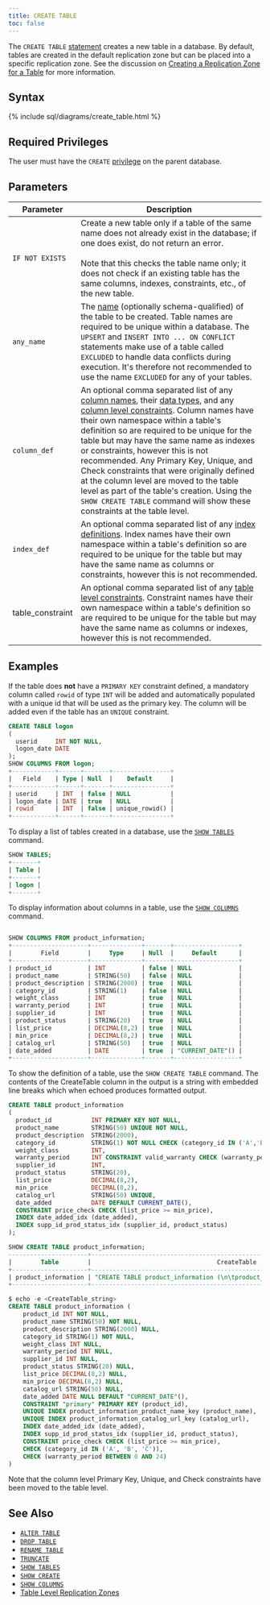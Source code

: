 ```yaml
---
title: CREATE TABLE
toc: false
---
```


The `CREATE TABLE` [statement](sql-statements.html) creates a new table in a database.
By default, tables are created in the default replication zone but can be placed into a specific replication zone. See the discussion on [Creating a Replication Zone for a Table](configure-replication-zones.html#create-a-replication-zone-for-a-table) for more information.

<div id="toc"></div>

## Syntax

{% include sql/diagrams/create_table.html %}

## Required Privileges

The user must have the `CREATE` [privilege](privileges.html) on the parent database. 


## Parameters

Parameter | Description
----------|-----------
`IF NOT EXISTS` | Create a new table only if a table of the same name does not already exist in the database; if one does exist, do not return an error.<br><br>Note that this checks the table name only; it does not check if an existing table has the same columns, indexes, constraints, etc., of the new table. 
`any_name` | The [name](data-definition.html#identifiers) (optionally schema-qualified) of the table to be created. Table names are required to be unique within a database. The `UPSERT` and `INSERT INTO ... ON CONFLICT` statements make use of a table called `EXCLUDED` to handle data conflicts during execution. It's therefore not recommended to use the name `EXCLUDED` for any of your tables.
`column_def` | An optional comma separated list of any [column names](data-definition.html#identifiers), their [data types](data-types.html), and any [column level constraints](data-definition.html#column-level-constraints). Column names have their own namespace within a table's definition so are required to be unique for the table but may have the same name as indexes or constraints, however this is not recommended. Any  Primary Key, Unique, and Check constraints that were originally defined at the column level are moved to the table level as part of the table's creation. Using the `SHOW CREATE TABLE` command will show these constraints at the table level.
`index_def` | An optional comma separated list of any [index definitions](data-definition.html#indexes). Index names have their own namespace within a table's definition so are required to be unique for the table but may have the same name as columns or constraints, however this is not recommended.
table_constraint | An optional comma separated list of any [table level constraints](data-definition.html#table-level-constraints). Constraint names have their own namespace within a table's definition so are required to be unique for the table but may have the same name as columns or indexes, however this is not recommended.


## Examples

If the table does **not** have a `PRIMARY KEY` constraint defined, a mandatory column called `rowid` of type `INT` will be added and automatically populated with a unique id that will be used as the primary key. The column will be added even if the table has an `UNIQUE` constraint.

~~~sql
CREATE TABLE logon
(
  userid     INT NOT NULL,
  logon_date DATE
);
SHOW COLUMNS FROM logon;
+------------+------+-------+----------------+
|   Field    | Type | Null  |    Default     |
+------------+------+-------+----------------+
| userid     | INT  | false | NULL           |
| logon_date | DATE | true  | NULL           |
| rowid      | INT  | false | unique_rowid() |
+------------+------+-------+----------------+
~~~

To display a list of tables created in a database, use the [`SHOW TABLES`](show-tables.html) command.

~~~sql
SHOW TABLES;
+-------+
| Table |
+-------+
| logon |
+-------+
~~~

To display information about columns in a table, use the [`SHOW COLUMNS`](show-columns.html) command.

~~~sql

SHOW COLUMNS FROM product_information;
+---------------------+--------------+-------+------------------+
|        Field        |     Type     | Null  |     Default      |
+---------------------+--------------+-------+------------------+
| product_id          | INT          | false | NULL             |
| product_name        | STRING(50)   | false | NULL             |
| product_description | STRING(2000) | true  | NULL             |
| category_id         | STRING(1)    | false | NULL             |
| weight_class        | INT          | true  | NULL             |
| warranty_period     | INT          | true  | NULL             |
| supplier_id         | INT          | true  | NULL             |
| product_status      | STRING(20)   | true  | NULL             |
| list_price          | DECIMAL(8,2) | true  | NULL             |
| min_price           | DECIMAL(8,2) | true  | NULL             |
| catalog_url         | STRING(50)   | true  | NULL             |
| date_added          | DATE         | true  | "CURRENT_DATE"() |
+---------------------+--------------+-------+------------------+
~~~

To show the definition of a table, use the `SHOW CREATE TABLE` command. The contents of the CreateTable column in the output is a string with embedded line breaks which when echoed produces formatted output. 

~~~sql
CREATE TABLE product_information
(
  product_id           INT PRIMARY KEY NOT NULL,
  product_name         STRING(50) UNIQUE NOT NULL,
  product_description  STRING(2000),
  category_id          STRING(1) NOT NULL CHECK (category_id IN ('A','B','C')),
  weight_class         INT,
  warranty_period      INT CONSTRAINT valid_warranty CHECK (warranty_period BETWEEN 0 AND 24),
  supplier_id          INT,
  product_status       STRING(20),
  list_price           DECIMAL(8,2),
  min_price            DECIMAL(8,2),
  catalog_url          STRING(50) UNIQUE,
  date_added           DATE DEFAULT CURRENT_DATE(),
  CONSTRAINT price_check CHECK (list_price >= min_price),
  INDEX date_added_idx (date_added),
  INDEX supp_id_prod_status_idx (supplier_id, product_status)
);

SHOW CREATE TABLE product_information;
----------------------+-----------------------------------------------------------------------------------+
|        Table        |                                   CreateTable                                     |
+---------------------+-----------------------------------------------------------------------------------+
| product_information | "CREATE TABLE product_information (\n\tproduct_id INT NOT NULL,\n\tproduct_name STRING(50) NOT NULL,\n\tproduct_description STRING(2000) NULL,\n\tcategory_id STRING(1) NOT NULL,\n\tweight_class INT NULL,\n\twarranty_period INT NULL,\n\tsupplier_id INT NULL,\n\tproduct_status STRING(20) NULL,\n\tlist_price DECIMAL(8,2) NULL,\n\tmin_price DECIMAL(8,2) NULL,\n\tcatalog_url STRING(50) NULL,\n\tdate_added DATE NULL DEFAULT \"CURRENT_DATE\"(),\n\tCONSTRAINT \"primary\" PRIMARY KEY (product_id),\n\tUNIQUE INDEX product_information_product_name_key (product_name),\n\tUNIQUE INDEX product_information_catalog_url_key (catalog_url),\n\tINDEX date_added_idx (date_added),\n\tINDEX supp_id_prod_status_idx (supplier_id, product_status),\n\tCONSTRAINT price_check CHECK (list_price >= min_price),\n\tCHECK (category_id IN ('A', 'B', 'C')),\n\tCHECK (warranty_period BETWEEN 0 AND 24)\n)" |
+---------------------+-----------------------------------------------------------------------------------+
~~~

~~~sql
$ echo -e <CreateTable_string>
CREATE TABLE product_information (
	product_id INT NOT NULL,
	product_name STRING(50) NOT NULL,
	product_description STRING(2000) NULL,
	category_id STRING(1) NOT NULL,
	weight_class INT NULL,
	warranty_period INT NULL,
	supplier_id INT NULL,
	product_status STRING(20) NULL,
	list_price DECIMAL(8,2) NULL,
	min_price DECIMAL(8,2) NULL,
	catalog_url STRING(50) NULL,
	date_added DATE NULL DEFAULT "CURRENT_DATE"(),
	CONSTRAINT "primary" PRIMARY KEY (product_id),
	UNIQUE INDEX product_information_product_name_key (product_name),
	UNIQUE INDEX product_information_catalog_url_key (catalog_url),
	INDEX date_added_idx (date_added),
	INDEX supp_id_prod_status_idx (supplier_id, product_status),
	CONSTRAINT price_check CHECK (list_price >= min_price),
	CHECK (category_id IN ('A', 'B', 'C')),
	CHECK (warranty_period BETWEEN 0 AND 24)
)
~~~
Note that the column level Primary Key, Unique, and Check constraints have been moved to the table level.

## See Also

- [`ALTER TABLE`](alter-table.html)
- [`DROP TABLE`](drop-table.html)
- [`RENAME TABLE`](rename-table.html)
- [`TRUNCATE`](truncate.html)
- [`SHOW TABLES`](show-tables.html)
- [`SHOW CREATE`]()
- [`SHOW COLUMNS`](show-columns.html)
- [Table Level Replication Zones](configure-replication-zones.html#create-a-replication-zone-for-a-table)